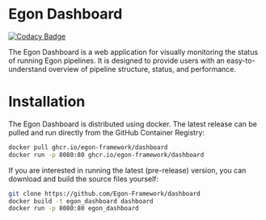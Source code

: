 # Egon Dashboard
[![Codacy Badge](https://app.codacy.com/project/badge/Grade/b992fec00e2b4f8d879d0a3b76fe1f63)](https://www.codacy.com/gh/Egon-Framework/dashboard/dashboard?utm_source=github.com&amp;utm_medium=referral&amp;utm_content=Egon-Framework/dashboard&amp;utm_campaign=Badge_Grade)

The Egon Dashboard is a web application for visually monitoring the status of running Egon pipelines.
It is designed to provide users with an easy-to-understand overview of pipeline structure, status, and performance.

# Installation

The Egon Dashboard is distributed using docker.
The latest release can be pulled and run directly from the GitHub Container Registry:

```bash
docker pull ghcr.io/egon-framework/dashboard
docker run -p 8080:80 ghcr.io/egon-framework/dashboard
```

If you are interested in running the latest (pre-release) version, you can download and build the source files yourself:

```bash
git clone https://github.com/Egon-Framework/dashboard
docker build -t egon_dashboard dashboard
docker run -p 8080:80 egon_dashboard
```